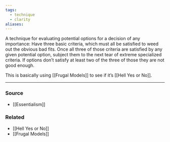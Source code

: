 ```yaml
---
tags:
  - technique
  - clarity
aliases:
---
```

A technique for evaluating potential options for a decision of any importance: Have three basic criteria, which must all be satisfied to weed out the obvious bad fits. Once all three of those criteria are satisfied by any given potential option, subject them to the next tear of extreme specialized criteria. If options don’t satisfy at least two of the three of those they are not good enough. 

This is basically using [[Frugal Models]] to see if it’s [[Hell Yes or No]].

****
### Source
- [[Essentialism]]
### Related
- [[Hell Yes or No]]
- [[Frugal Models]]